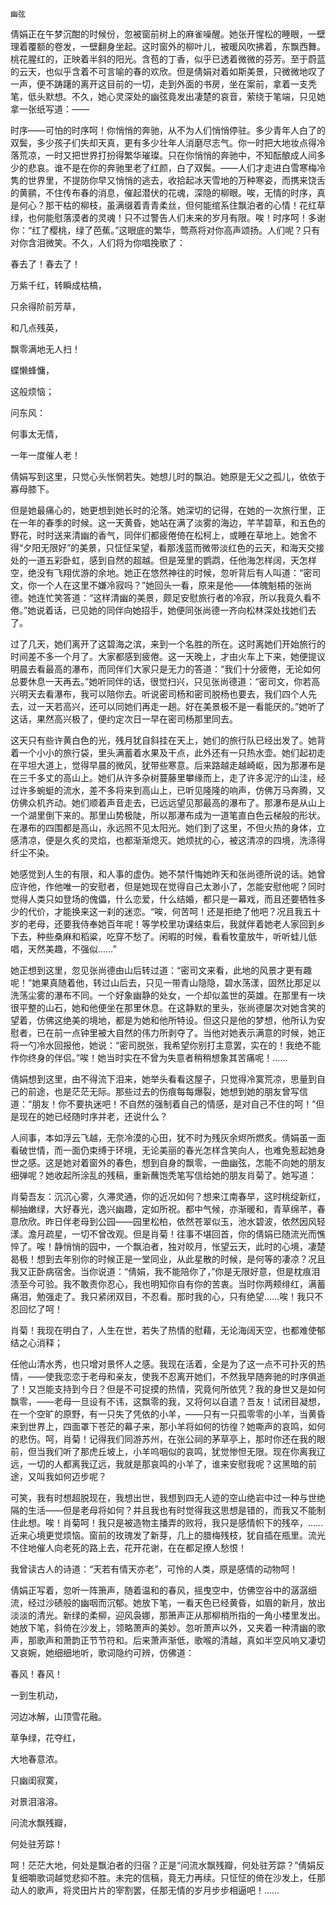    幽弦 

   倩娟正在午梦沉酣的时候份，忽被窗前树上的麻雀噪醒。她张开惺松的睡眼，一壁理着覆额的卷发，一壁翻身坐起。这时窗外的柳叶儿，被暖风吹拂着，东飘西舞。桃花腥红的，正映着半斜的阳光。含苞的丁香，似乎已透着微微的芬芳。至于蔚蓝的云天，也似乎含着不可言喻的春的欢欣。但是倩娟对着如斯美景，只微微地叹了一声，便不踌躇的离开这目前的一切，走到外面的书房，坐在案前，拿着一支秃笔，低头默想。不久，她心灵深处的幽弦竟发出凄楚的哀音，萦绕于笔端，只见她拿一张纸写道：——

   时序——可怕的时序呵！你悄悄的奔驰，从不为人们悄悄停驻。多少青年人白了的双鬓，多少孩子们失却天真，更有多少壮年人消磨尽志气。你一时把大地妆点得冷落荒凉，一时又把世界打扮得繁华璀璨。只在你悄悄的奔驰中，不知酝酿成人间多少的悲哀。谁不是在你的奔驰里老了红颜，白了双鬓。——人们才走进白雪寒梅冷隽的世界里，不提防你早又悄悄的逃去，收拾起冰天雪地的万种寒姿，而携来饶舌的黄鹂，不住传布春的消息，催起潜伏的花魂，深隐的柳眼。唉，无情的时序，真是何心？那干枯的柳枝，虽满缀着青青柔丝，但何能绾系住飘泊者的心情！花红草绿，也何能慰落漠者的灵魂！只不过警告人们未来的岁月有限。唉！时序呵！多谢你：“红了樱桃，绿了芭蕉。”这眼底的繁华，莺燕将对你高声颂扬。人们呢？只有对你含泪微笑。不久，人们将为你唱挽歌了：

   春去了！春去了！

   万紫千红，转瞬成枯槁，

   只余得阶前芳草，

   和几点残英，

   飘零满地无人扫！

   蝶懒蜂慵，

   这般烦恼；

   问东风：

   何事太无情，

   一年一度催人老！

   倩娟写到这里，只觉心头怅惘若失。她想儿时的飘泊。她原是无父之孤儿，依依于寡母膝下。

   但是她最痛心的，她更想到她长时的沦落。她深切的记得，在她的一次旅行里，正在一年的春季的时候。这一天黄昏，她站在满了淡雾的海边，芊芊碧草，和五色的野花，时时送来清幽的香气，同伴们都疲倦倚在松柯上，或睡在草地上。她舍不得“夕阳无限好”的美景，只怔怔呆望，看那浅蓝而微带淡红色的云天，和海天交接处的一道五彩卧虹，感到自然的超越。但是笼里的鹦鹉，任他海怎样阔，天怎样空，绝没有飞翔优游的余地。她正在悠然神往的时候，忽听背后有人叫道：“密司文，你一个人在这里不嫌冷寂吗？”她回头一看，原来是他——体魄魁梧的张尚德。她连忙笑答道：“这样清幽的美景，颇足安慰旅行者的冷寂，所以我竟久看不倦。”她说着话，已见她的同伴向她招手，她便同张尚德一齐向松林深处找她们去了。

   过了几天，她们离开了这碧海之滨，来到一个名胜的所在。这时离她们开始旅行的时间差不多一个月了。大家都感到疲倦。这一天晚上，才由火车上下来，她便提议明晨去看最高的瀑布，而同伴们大家只是无力的答道：“我们十分疲倦，无论如何总要休息一天再去。”她听同伴的话，很觉扫兴，只见张尚德道：“密司文，你若高兴明天去看瀑布，我可以陪你去。听说密司杨和密司脱杨也要去，我们四个人先去，过一天若高兴，还可以同她们再走一趟。好在美景极不是一看能厌的。”她听了这话，果然高兴极了，便约定次日一早在密司杨那里同去。

   这天只有些许黄白色的光，残月犹自斜挂在天上，她们的旅行队已经出发了。她背着一个小小的旅行袋，里头满蓄着水果及干点，此外还有一只热水壶。她们起初走在平坦大道上，觉得早晨的微风，犹带些寒意。后来路越走越崎岖，因为那瀑布是在三千多丈的高山上。她们从许多杂树蔓藤里攀缘而上，走了许多泥泞的山洼，经过许多蜿蜓的流水，差不多将来到高山上，已听见隆隆的响声，仿佛万马奔腾，又仿佛众机齐动。她们顺着声音走去，已远远望见那最高的瀑布了。那瀑布是从山上一个湖里倒下来的。那里山势极陡，所以那瀑布成为一道笔直白色云梯般的形状。在瀑布的四围都是高山，永远照不见太阳光。她们到了这里，不但火热的身体，立感清凉，便是久炙的灵焰，也都渐渐熄灭。她烦扰的心，被这清凉的四境，洗涤得纤尘不染。

   她感觉到人生的有限，和人事的虚伪。她不禁忏悔她昨天和张尚德所说的话。她曾应许他，作他唯一的安慰者，但是她现在觉得自己太渺小了，怎能安慰他呢？同时觉得人类只如登场的傀儡，什么恋爱，什么结婚，都只是一幕戏，而且还要牺牲多少的代价，才能换来这一刹的迷恋。“唉，何苦呵！还是拒绝了他吧？况且我五十岁的老母，还要我侍奉她百年呢！等学校里功课结束后，我就伴着她老人家回到乡下去，种些桑麻和稻粱，吃穿不愁了。闲暇的时候，看看牧童放牛，听听蛙儿低唱，天然美趣，不强似……”

   她正想到这里，忽见张尚德由山后转过道：“密司文来看，此地的风景才更有趣呢！”她果真随着他，转过山后去，只见一带青山隐隐，碧水荡漾，固然比那足以洗荡尘雾的瀑布不同。一个好象幽静的处女，一个却似盖世的英雄。在那里有一块很平整的山石，她和他便坐在那里休息。在这静默的里头，张尚德屡次对她含笑的望着，仿佛这绝美的境地，都是为她和他所特设。但这只是他的梦想，他所认为安慰者，已在前一点钟里被大自然的伟力所剥夺了。当他对她表示满意的时候，她正将一勺冷水回报他，她说：“密司脱张，我希望你别打主意罢，实在的！我绝不能作你终身的伴侣。”唉！她当时实在不曾为失意者稍稍想象其苦痛呢！……

   倩娟想到这里，由不得流下泪来，她举头看看这屋子，只觉得冷寞荒凉，思量到自己的前途，也是茫茫无际。那些过去的伤痕每每爆裂，她想到她的朋友曾写信道：“朋友！你不要执迷吧！不自然的强制着自己的情感，是对自己不住的呵！”但是现在的她已经随时序并老，还说什么？

   人间事，本如浮云飞越，无奈冷漠的心田，犹不时为残灰余烬所燃炙。倩娟虽一面看破世情，而一面仍束缚于环境，无论美丽的春光怎样含笑向人，也难免惹起她身世之感。这是她对着窗外的春色，想到自身的飘零，一曲幽弦，怎能不向她的朋友细弹呢？她收起所涂乱的残稿，重新蘸饱秃笔写信给她的朋友肖菊了。她写道：

   肖菊吾友：沉沉心雾，久滞灵通，你的近况如何？想来江南春早，这时桃绽新红，柳抽嫩绿，大好春光，逸兴幽趣，定如所祝。都中气候，亦渐暖和，青草绵芊，春意欣欣。昨日伴老母到公园——园里松柏，依然苍翠似玉，池水碧波，依然因风轻漾。澹月疏星，一切不曾改观。但是肖菊！往事不堪回首，你的倩娟已随流光而憔悴了。唉！静悄悄的园中，一个飘泊者，独对皎月，怅望云天，此时的心境，凄楚曷极！想到去年别你的时候正是一堂同业，从此星散的时候，是何等的凄凉？况且我又正卧病宿舍。当你说道：“倩娟，我不能陪你了，”你是无限好意，但是枕痕泪渍至今可验。我不敢责你忍心，我也明知你自有你的苦衷。当时你两颊绯红，满蓄痛泪，勉强走了。我只紧闭双目，不忍看。那时我的心，只有绝望……唉！我只不忍回忆了呵！

   肖菊！我现在明白了，人生在世，若失了热情的慰藉，无论海阔天空，也都难使郁结之心消释；

   任他山清水秀，也只增对景怀人之感。我现在活着，全是为了这一点不可扑灭的热情，——使我恋恋于老母和亲友，使我不忍离开她们，不然我早随奔驰的时序俱逝了！又岂能支持到今日？但是不可捉摸的热情，究竟何所依凭？我的身世又是如何飘零，——老母一旦设有不讳，这飘零的我，又将何以自遣？吾友！试闭目凝想，在一个空旷的原野，有一只失了凭依的小羊，——只有一只孤零零的小羊，当黄昏来到世界上，四面罩下苍茫的幕子来，那小羊将如何的彷徨？她嘶声的哀鸣，如何的悲伤。呵，肖菊！记得我们同游苏州，在张公祠的茅草亭上，那时你还在我的眼前，但当我们听了那虎丘坡上，小羊呜咽似的哀鸣，犹觉惨怛无限。现在你离我辽远，一切的人都离我辽远，我就是那哀鸣的小羊了，谁来安慰我呢？这黑暗的前途，又叫我如何迈步呢？

   可笑，我有时想超脱现在，我想出世，我想到四无人迹的空山绝岩中过一种与世绝隔的生活——但是老母将如何？并且我也有时觉得我这思想是错的，而我又不能制住此想。唉！肖菊呵！我只是被造物主播弄的败将，我只是感情帜下的残卒，……近来心境更觉烦恼。窗前的玫瑰发了新芽，几上的腊梅残枝，犹自插在瓶里。流光不住地催人向老死的路上去，花开花谢，在在都足撩人愁恨！

   我曾读古人的诗道：“天若有情天亦老”，可怜的人类，原是感情的动物呵！

   倩娟正写着，忽听一阵箫声，随着温和的春风，摇曳空中，仿佛空谷中的潺潺细流，经过沙碛般的幽咽而沉郁。她放下笔，一看天色已经黄昏，如眉的新月，放出淡淡的清光。新绿的柔柳，迎风袅娜，那箫声正从那柳梢所指的一角小楼里发出。她放下笔，斜倚在沙发上，领略萧声的美妙。忽听萧声以外，又夹着一种清幽的歌声，那歌声和萧韵正节节符和。后来萧声渐低，歌喉的清越，真如半空风响又凄切又哀婉，她细细地听，歌词隐约可辨，仿佛道：

   春风！春风！

   一到生机动，

   河边冰解，山顶雪花融。

   草争绿，花夺红，

   大地春意浓。

   只幽闺寂寞，

   对景泪溶溶。

   问流水飘残瓣，

   何处驻芳踪！

   呵！茫茫大地，何处是飘泊者的归宿？正是“问流水飘残瓣，何处驻芳踪？”倩娟反复细嚼歌词越觉悲抑不胜。未完的信稿，竟无力再续。只怔怔的倚在沙发上，任那动人的歌声，将灵田片片的宰割罢，任那无情的岁月步步相逼吧！……

